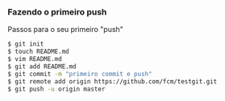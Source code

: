 ### Fazendo o primeiro push

Passos para o seu primeiro "push"

```sh
$ git init
$ touch README.md
$ vim README.md
$ git add README.md
$ git commit -m "primeiro commit e push"
$ git remote add origin https://github.com/fcm/testgit.git
$ git push -u origin master
```
